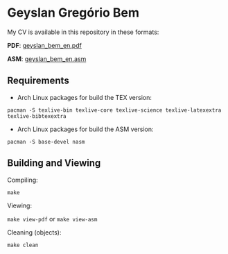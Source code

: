 Geyslan Gregório Bem
====================

My CV is available in this repository in these formats:

**PDF**: [geyslan_bem_en.pdf](https://github.com/geyslan/cv/raw/master/geyslan_bem_en.pdf)

**ASM**: [geyslan_bem_en.asm](https://github.com/geyslan/cv/raw/master/geyslan_bem_en.asm)

Requirements
------------

* Arch Linux packages for build the TEX version:

 `pacman -S texlive-bin texlive-core texlive-science texlive-latexextra
 texlive-bibtexextra`

* Arch Linux packages for build the ASM version:

 `pacman -S base-devel nasm`

Building and Viewing
--------------------

Compiling:

`make`

Viewing:

`make view-pdf` or `make view-asm`

Cleaning (objects):

`make clean`
